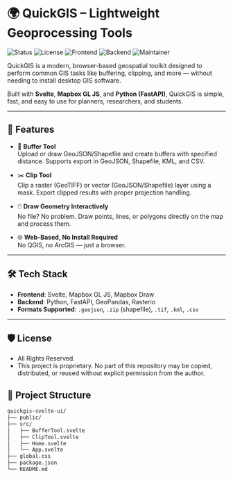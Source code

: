 # 🌍 QuickGIS – Lightweight Geoprocessing Tools

![Status](https://img.shields.io/badge/status-in%20development-yellow.svg)
![License](https://img.shields.io/badge/license-All%20Rights%20Reserved-red.svg)
![Frontend](https://img.shields.io/badge/frontend-svelte-orange.svg)
![Backend](https://img.shields.io/badge/backend-fastapi-blue.svg)
![Maintainer](https://img.shields.io/badge/maintainer-Mukesh%20Ray-blueviolet)


QuickGIS is a modern, browser-based geospatial toolkit designed to perform common GIS tasks like buffering, clipping, and more — without needing to install desktop GIS software.

Built with **Svelte**, **Mapbox GL JS**, and **Python (FastAPI)**, QuickGIS is simple, fast, and easy to use for planners, researchers, and students.

---

## 🚀 Features

- 📏 **Buffer Tool**  
  Upload or draw GeoJSON/Shapefile and create buffers with specified distance. Supports export in GeoJSON, Shapefile, KML, and CSV.

- ✂️ **Clip Tool**  
  Clip a raster (GeoTIFF) or vector (GeoJSON/Shapefile) layer using a mask. Export clipped results with proper projection handling.

- 🖱️ **Draw Geometry Interactively**  
  No file? No problem. Draw points, lines, or polygons directly on the map and process them.

- 🌐 **Web-Based, No Install Required**  
  No QGIS, no ArcGIS — just a browser.

---

## 🛠 Tech Stack

- **Frontend**: Svelte, Mapbox GL JS, Mapbox Draw
- **Backend**: Python, FastAPI, GeoPandas, Rasterio
- **Formats Supported**: `.geojson`, `.zip` (shapefile), `.tif`, `.kml`, `.csv`

---

## 🛡️ License
- All Rights Reserved.
- This project is proprietary. No part of this repository may be copied, distributed, or reused without explicit permission from the author.

## 🧰 Project Structure

```bash
quickgis-svelte-ui/
├── public/
├── src/
│   ├── BufferTool.svelte
│   ├── ClipTool.svelte
│   ├── Home.svelte
│   └── App.svelte
├── global.css
├── package.json
└── README.md
